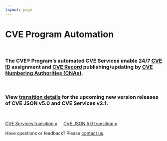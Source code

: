 ```yaml
---
layout: page
---
```


<h1 class="site-title">CVE Program Automation</h1>
<br>
<div class="jumbotron">
  <h3>The CVE® Program’s automated CVE Services enable 24/7 <a href="https://www.cve.org/ResourcesSupport/Glossary?activeTerm=glossaryCVEID">CVE ID</a> assignment and <a href="https://www.cve.org/ResourcesSupport/Glossary?activeTerm=glossaryRecord">CVE Record</a> publishing/updating by <a href="https://www.cve.org/ProgramOrganization/CNAs">CVE Numbering Authorities (CNAs)</a>.</h3>
  <br>
  <h3>View <a href="https://cvedb.github.io/cveproject/automation-transition">transition details</a> for the upcoming new version releases of CVE JSON v5.0 and CVE Services v2.1.</h3>
  <br>
  <p><a class="btn btn-primary btn-lg" role="button" href="https://cvedb.github.io/cveproject/automation-transition">CVE Services transition »</a> &nbsp; &nbsp;     
  <a class="btn btn-primary btn-lg" role="button" href="https://cvedb.github.io/cveproject/automation-transition">CVE JSON 5.0 transition »</a></p>
</div>

<p class="lead text-center">Have questions or feedback? Please <a href="https://cveform.mitre.org/">contact us</a>.</p>
